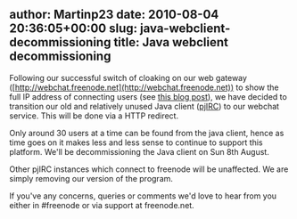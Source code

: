 author: Martinp23
date: 2010-08-04 20:36:05+00:00
slug: java-webclient-decommissioning
title: Java webclient decommissioning
---

Following our successful switch of cloaking on our web gateway ([http://webchat.freenode.net](http://webchat.freenode.net)) to show the full IP address of connecting users (see [this blog post](http://blog.freenode.net/2010/06/freenode-webchat-changes/)), we have decided to transition our old and relatively unused Java client ([pjIRC](http://www.pjirc.com/main.php)) to our webchat service. This will be done via a HTTP redirect.

Only around 30 users at a time can be found from the java client, hence as time goes on it makes less and less sense to continue to support this platform. We'll be decommissioning the Java client on Sun 8th August.

Other pjIRC instances which connect to freenode will be unaffected. We are simply removing our version of the program.

If you've any concerns, queries or comments we'd love to hear from you either in #freenode or via support at freenode.net.
